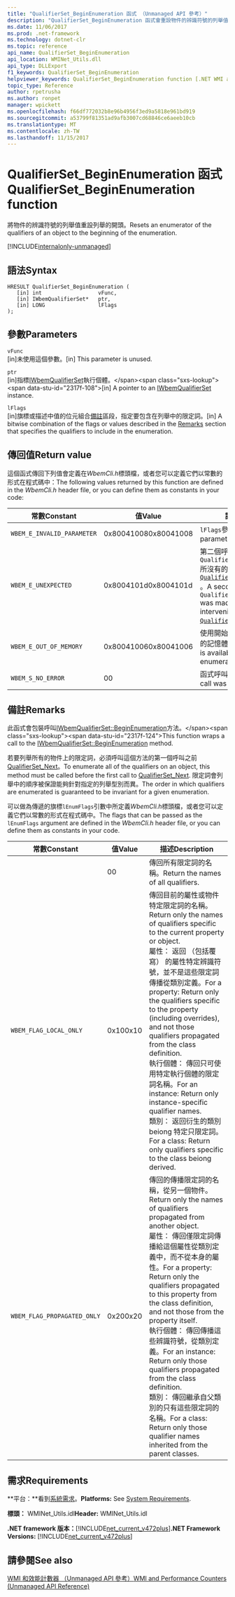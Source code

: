 ```yaml
---
title: "QualifierSet_BeginEnumeration 函式 （Unmanaged API 參考）"
description: "QualifierSet_BeginEnumeration 函式會重設物件的辨識符號的列舉值。"
ms.date: 11/06/2017
ms.prod: .net-framework
ms.technology: dotnet-clr
ms.topic: reference
api_name: QualifierSet_BeginEnumeration
api_location: WMINet_Utils.dll
api_type: DLLExport
f1_keywords: QualifierSet_BeginEnumeration
helpviewer_keywords: QualifierSet_BeginEnumeration function [.NET WMI and performance counters]
topic_type: Reference
author: rpetrusha
ms.author: ronpet
manager: wpickett
ms.openlocfilehash: f66df772032b8e96b4956f3ed9a5818e961bd919
ms.sourcegitcommit: a53799f81351ad9afb3007cd68846ce6aeeb10cb
ms.translationtype: MT
ms.contentlocale: zh-TW
ms.lasthandoff: 11/15/2017
---
```

# <a name="qualifiersetbeginenumeration-function"></a><span data-ttu-id="2317f-103">QualifierSet_BeginEnumeration 函式</span><span class="sxs-lookup"><span data-stu-id="2317f-103">QualifierSet_BeginEnumeration function</span></span>
<span data-ttu-id="2317f-104">將物件的辨識符號的列舉值重設列舉的開頭。</span><span class="sxs-lookup"><span data-stu-id="2317f-104">Resets an enumerator of the qualifiers of an object to the beginning of the enumeration.</span></span>  

[!INCLUDE[internalonly-unmanaged](../../../../includes/internalonly-unmanaged.md)]
  
## <a name="syntax"></a><span data-ttu-id="2317f-105">語法</span><span class="sxs-lookup"><span data-stu-id="2317f-105">Syntax</span></span>  
  
```  
HRESULT QualifierSet_BeginEnumeration (
   [in] int                  vFunc, 
   [in] IWbemQualifierSet*   ptr, 
   [in] LONG                 lFlags
); 
```  

## <a name="parameters"></a><span data-ttu-id="2317f-106">參數</span><span class="sxs-lookup"><span data-stu-id="2317f-106">Parameters</span></span>

`vFunc`   
<span data-ttu-id="2317f-107">[in]未使用這個參數。</span><span class="sxs-lookup"><span data-stu-id="2317f-107">[in] This parameter is unused.</span></span>

`ptr`   
<span data-ttu-id="2317f-108">[in]指標[IWbemQualifierSet](https://msdn.microsoft.com/library/aa391860(v=vs.85).aspx)執行個體。</span><span class="sxs-lookup"><span data-stu-id="2317f-108">[in] A pointer to an [IWbemQualifierSet](https://msdn.microsoft.com/library/aa391860(v=vs.85).aspx) instance.</span></span>

`lFlags`   
<span data-ttu-id="2317f-109">[in]旗標或描述中值的位元組合[備註](#remarks)區段，指定要包含在列舉中的限定詞。</span><span class="sxs-lookup"><span data-stu-id="2317f-109">[in] A bitwise combination of the flags or values described in the [Remarks](#remarks) section that specifies the qualifiers to include in the enumeration.</span></span>

## <a name="return-value"></a><span data-ttu-id="2317f-110">傳回值</span><span class="sxs-lookup"><span data-stu-id="2317f-110">Return value</span></span>

<span data-ttu-id="2317f-111">這個函式傳回下列值會定義在*WbemCli.h*標頭檔，或者您可以定義它們以常數的形式在程式碼中：</span><span class="sxs-lookup"><span data-stu-id="2317f-111">The following values returned by this function are defined in the *WbemCli.h* header file, or you can define them as constants in your code:</span></span>

|<span data-ttu-id="2317f-112">常數</span><span class="sxs-lookup"><span data-stu-id="2317f-112">Constant</span></span>  |<span data-ttu-id="2317f-113">值</span><span class="sxs-lookup"><span data-stu-id="2317f-113">Value</span></span>  |<span data-ttu-id="2317f-114">說明</span><span class="sxs-lookup"><span data-stu-id="2317f-114">Description</span></span>  |
|---------|---------|---------|
|`WBEM_E_INVALID_PARAMETER` | <span data-ttu-id="2317f-115">0x80041008</span><span class="sxs-lookup"><span data-stu-id="2317f-115">0x80041008</span></span> | <span data-ttu-id="2317f-116">`lFlags`參數無效。</span><span class="sxs-lookup"><span data-stu-id="2317f-116">The `lFlags` parameter is not valid.</span></span> |
|`WBEM_E_UNEXPECTED` | <span data-ttu-id="2317f-117">0x8004101d</span><span class="sxs-lookup"><span data-stu-id="2317f-117">0x8004101d</span></span> | <span data-ttu-id="2317f-118">第二個呼叫`QualifierSet_BeginEnumeration`所沒有的中間呼叫[ `QualifierSet_EndEnumeration` ](qualifierset-endenumeration.md)。</span><span class="sxs-lookup"><span data-stu-id="2317f-118">A second call to `QualifierSet_BeginEnumeration` was made without an intervening call to [`QualifierSet_EndEnumeration`](qualifierset-endenumeration.md).</span></span> |
|`WBEM_E_OUT_OF_MEMORY` | <span data-ttu-id="2317f-119">0x80041006</span><span class="sxs-lookup"><span data-stu-id="2317f-119">0x80041006</span></span> | <span data-ttu-id="2317f-120">使用開始新的列舉型別沒有足夠的記憶體。</span><span class="sxs-lookup"><span data-stu-id="2317f-120">Not enough memory is available to begin a new enumeration.</span></span> |
|`WBEM_S_NO_ERROR` | <span data-ttu-id="2317f-121">0</span><span class="sxs-lookup"><span data-stu-id="2317f-121">0</span></span> | <span data-ttu-id="2317f-122">函式呼叫成功。</span><span class="sxs-lookup"><span data-stu-id="2317f-122">The function call was successful.</span></span>  |
  
## <a name="remarks"></a><span data-ttu-id="2317f-123">備註</span><span class="sxs-lookup"><span data-stu-id="2317f-123">Remarks</span></span>

<span data-ttu-id="2317f-124">此函式會包裝呼叫[IWbemQualifierSet::BeginEnumeration](https://msdn.microsoft.com/library/aa391861(v=vs.85).aspx)方法。</span><span class="sxs-lookup"><span data-stu-id="2317f-124">This function wraps a call to the [IWbemQualifierSet::BeginEnumeration](https://msdn.microsoft.com/library/aa391861(v=vs.85).aspx) method.</span></span>

<span data-ttu-id="2317f-125">若要列舉所有的物件上的限定詞，必須呼叫這個方法的第一個呼叫之前[QualifierSet_Next](qualifierset-next.md)。</span><span class="sxs-lookup"><span data-stu-id="2317f-125">To enumerate all of the qualifiers on an object, this method must be called before the first call to [QualifierSet_Next](qualifierset-next.md).</span></span> <span data-ttu-id="2317f-126">限定詞會列舉中的順序被保證能夠針對指定的列舉型別而異。</span><span class="sxs-lookup"><span data-stu-id="2317f-126">The order in which qualifiers are enumerated is guaranteed to be invariant for a given enumeration.</span></span>

<span data-ttu-id="2317f-127">可以做為傳遞的旗標`lEnumFlags`引數中所定義*WbemCli.h*標頭檔，或者您可以定義它們以常數的形式在程式碼中。</span><span class="sxs-lookup"><span data-stu-id="2317f-127">The flags that can be passed as the `lEnumFlags` argument are defined in the *WbemCli.h* header file, or you can define them as constants in your code.</span></span>   

|<span data-ttu-id="2317f-128">常數</span><span class="sxs-lookup"><span data-stu-id="2317f-128">Constant</span></span>  |<span data-ttu-id="2317f-129">值</span><span class="sxs-lookup"><span data-stu-id="2317f-129">Value</span></span>  |<span data-ttu-id="2317f-130">描述</span><span class="sxs-lookup"><span data-stu-id="2317f-130">Description</span></span>  |
|---------|---------|---------|
|  | <span data-ttu-id="2317f-131">0</span><span class="sxs-lookup"><span data-stu-id="2317f-131">0</span></span> | <span data-ttu-id="2317f-132">傳回所有限定詞的名稱。</span><span class="sxs-lookup"><span data-stu-id="2317f-132">Return the names of all qualifiers.</span></span> |
| `WBEM_FLAG_LOCAL_ONLY` | <span data-ttu-id="2317f-133">0x10</span><span class="sxs-lookup"><span data-stu-id="2317f-133">0x10</span></span> | <span data-ttu-id="2317f-134">傳回目前的屬性或物件特定限定詞的名稱。</span><span class="sxs-lookup"><span data-stu-id="2317f-134">Return only the names of qualifiers specific to the current property or object.</span></span> <br/> <span data-ttu-id="2317f-135">屬性： 返回 （包括覆寫） 的屬性特定辨識符號，並不是這些限定詞傳播從類別定義。</span><span class="sxs-lookup"><span data-stu-id="2317f-135">For a property: Return only the qualifiers specific to the property (including overrides), and not those qualifiers propagated from the class definition.</span></span> <br/> <span data-ttu-id="2317f-136">執行個體： 傳回只可使用特定執行個體的限定詞名稱。</span><span class="sxs-lookup"><span data-stu-id="2317f-136">For an instance: Return only instance-specific qualifier names.</span></span> <br/> <span data-ttu-id="2317f-137">類別： 返回衍生的類別 beiong 特定只限定詞。</span><span class="sxs-lookup"><span data-stu-id="2317f-137">For a class: Return only qualifiers specific to the class beiong derived.</span></span>
|`WBEM_FLAG_PROPAGATED_ONLY` | <span data-ttu-id="2317f-138">0x20</span><span class="sxs-lookup"><span data-stu-id="2317f-138">0x20</span></span> | <span data-ttu-id="2317f-139">傳回的傳播限定詞的名稱，從另一個物件。</span><span class="sxs-lookup"><span data-stu-id="2317f-139">Return only the names of qualifiers propagated from another object.</span></span> <br/> <span data-ttu-id="2317f-140">屬性： 傳回僅限定詞傳播給這個屬性從類別定義中，而不從本身的屬性。</span><span class="sxs-lookup"><span data-stu-id="2317f-140">For a property: Return only the qualifiers propagated to this property from the class definition, and not those from the property itself.</span></span> <br/> <span data-ttu-id="2317f-141">執行個體： 傳回傳播這些辨識符號，從類別定義。</span><span class="sxs-lookup"><span data-stu-id="2317f-141">For an instance: Return only those qualifiers propagated from the class definition.</span></span> <br/> <span data-ttu-id="2317f-142">類別： 傳回繼承自父類別的只有這些限定詞的名稱。</span><span class="sxs-lookup"><span data-stu-id="2317f-142">For a class: Return only those qualifier names inherited from the parent classes.</span></span> |

## <a name="requirements"></a><span data-ttu-id="2317f-143">需求</span><span class="sxs-lookup"><span data-stu-id="2317f-143">Requirements</span></span>  
 <span data-ttu-id="2317f-144">**平台：**看到[系統需求](../../../../docs/framework/get-started/system-requirements.md)。</span><span class="sxs-lookup"><span data-stu-id="2317f-144">**Platforms:** See [System Requirements](../../../../docs/framework/get-started/system-requirements.md).</span></span>  
  
 <span data-ttu-id="2317f-145">**標頭：** WMINet_Utils.idl</span><span class="sxs-lookup"><span data-stu-id="2317f-145">**Header:** WMINet_Utils.idl</span></span>  
  
 <span data-ttu-id="2317f-146">**.NET framework 版本：**[!INCLUDE[net_current_v472plus](../../../../includes/net-current-v472plus.md)]</span><span class="sxs-lookup"><span data-stu-id="2317f-146">**.NET Framework Versions:** [!INCLUDE[net_current_v472plus](../../../../includes/net-current-v472plus.md)]</span></span>  
  
## <a name="see-also"></a><span data-ttu-id="2317f-147">請參閱</span><span class="sxs-lookup"><span data-stu-id="2317f-147">See also</span></span>  
[<span data-ttu-id="2317f-148">WMI 和效能計數器 （Unmanaged API 參考）</span><span class="sxs-lookup"><span data-stu-id="2317f-148">WMI and Performance Counters (Unmanaged API Reference)</span></span>](index.md)
